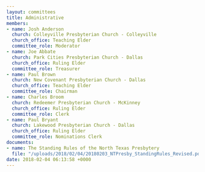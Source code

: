 ```yaml
---
layout: committees
title: Administrative
members:
- name: Josh Anderson
  church: Colleyville Presbyterian Church - Colleyville
  church_office: Teaching Elder
  committee_role: Moderator
- name: Joe Abbate
  church: Park Cities Presbyterian Church - Dallas
  church_office: Ruling Elder
  committee_role: Treasurer
- name: Paul Brown
  church: New Covenant Presbyterian Church - Dallas
  church_office: Teaching Elder
  committee_role: Chairman
- name: Charles Broom
  church: Redeemer Presbyterian Church - McKinney
  church_office: Ruling Elder
  committee_role: Clerk
- name: Paul Bryant
  church: Lakewood Presbyterian Church - Dallas
  church_office: Ruling Elder
  committee_role: Nominations Clerk
documents:
- name: The Standing Rules of the North Texas Presbytery
  file: "/uploads/2018/02/04/20180203_NTPresby_StandingRules_Revised.pdf"
date: 2018-02-04 06:13:58 +0000
---
```

